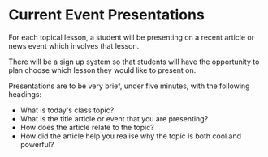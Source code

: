 # Current Event Presentations

For each topical lesson, a student will be presenting on a recent article or news event which involves that lesson.

There will be a sign up system so that students will have the opportunity to plan choose which lesson they would like to present on.

Presentations are to be very brief, under five minutes, with the following headings:
* What is today's class topic?
* What is the title article or event that you are presenting?
* How does the article relate to the topic?
* How did the article help you realise why the topic is both cool and powerful?
